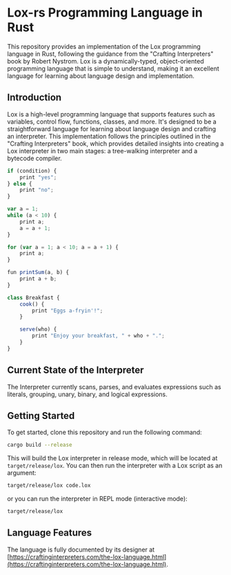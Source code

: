 # Lox-rs Programming Language in Rust

This repository provides an implementation of the Lox programming language in Rust, following the guidance from the "Crafting Interpreters" book by Robert Nystrom. Lox is a dynamically-typed, object-oriented programming language that is simple to understand, making it an excellent language for learning about language design and implementation.

## Introduction

Lox is a high-level programming language that supports features such as variables, control flow, functions, classes, and more. It's designed to be a straightforward language for learning about language design and crafting an interpreter. This implementation follows the principles outlined in the "Crafting Interpreters" book, which provides detailed insights into creating a Lox interpreter in two main stages: a tree-walking interpreter and a bytecode compiler.

```js
if (condition) {
    print "yes";
} else {
    print "no";
}

var a = 1;
while (a < 10) {
    print a;
    a = a + 1;
}

for (var a = 1; a < 10; a = a + 1) {
    print a;
}

fun printSum(a, b) {
    print a + b;
}

class Breakfast {
    cook() {
        print "Eggs a-fryin'!";
    }

    serve(who) {
        print "Enjoy your breakfast, " + who + ".";
    }
}
```
## Current State of the Interpreter

The Interpreter currently scans, parses, and evaluates expressions such as literals, grouping, unary, binary, and logical expressions.

## Getting Started

To get started, clone this repository and run the following command:

```bash
cargo build --release
```

This will build the Lox interpreter in release mode, which will be located at `target/release/lox`. You can then run the interpreter with a Lox script as an argument:

```bash
target/release/lox code.lox
```

or you can run the interpreter in REPL mode (interactive mode):

```bash
target/release/lox
```

## Language Features

The language is fully documented by its designer at [https://craftinginterpreters.com/the-lox-language.html](https://craftinginterpreters.com/the-lox-language.html).
